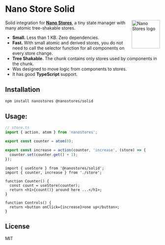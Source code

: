 # Nano Store Solid

<img align="right" width="92" height="92" title="Nano Stores logo"
     src="https://nanostores.github.io/nanostores/logo.svg">

Solid integration for **[Nano Stores]**, a tiny state manager
with many atomic tree-shakable stores.

* **Small.** Less than 1 KB. Zero dependencies.
* **Fast.** With small atomic and derived stores, you do not need to call
  the selector function for all components on every store change.
* **Tree Shakable.** The chunk contains only stores used by components
  in the chunk.
* Was designed to move logic from components to stores.
* It has good **TypeScript** support.

[Nano Stores]: https://github.com/nanostores/nanostores/

## Installation

```bash
npm install nanostores @nanostores/solid
```

## Usage:

```ts
// store.ts
import { action, atom } from 'nanostores';

export const counter = atom(0);

export const increase = action(counter, 'increase', (store) => {
  counter.set(counter.get() + 1);
});
```

```tsx
import { useStore } from '@nanostores/solid';
import { counter, increase } from './store';

function Counter() {
  const count = useStore(counter);
  return <h1>{count()} around here ...</h1>;
}

function Controls() {
  return <button onClick={increase}>one up</button>;
}
```

## License

MIT

